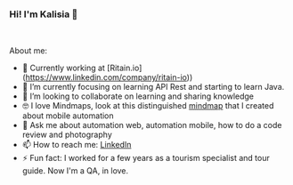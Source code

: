 ### Hi! I'm Kalisia 👋

<br>

About me:

- 🔭 Currently working at [Ritain.io] (https://www.linkedin.com/company/ritain-io))
- 🌱 I’m currently focusing on learning API Rest and starting to learn Java.
- 👯 I’m looking to collaborate on learning and sharing knowledge
- 🤓 I love Mindmaps, look at this distinguished [mindmap](https://whimsical.com/mindmap-automacao-mobile-por-kalisia-andrade-QUR2tt3yi2fYidgtAWCJgU) that I created about mobile automation
- 💬 Ask me about automation web, automation mobile, how to do a code review and photography
- 📫 How to reach me: [LinkedIn](https://www.linkedin.com/in/kalisia/)
- ⚡ Fun fact: I worked for a few years as a tourism specialist and tour guide. Now I'm a QA, in love.

